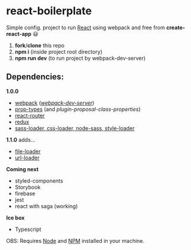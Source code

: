 # react-boilerplate

Simple config. project to run [React](https://reactjs.org) using webpack and free from **create-react-app** :smiley:

1. **fork**/**clone** this repo
2. **npm i** (inside project root directory)
3. **npm run dev** (to run project by webpack-dev-server)


## Dependencies:
**1.0.0**
- [webpack](https://github.com/webpack/webpack) (*[webpack-dev-server](https://github.com/webpack/webpack-dev-server)*)
- [prop-types](https://github.com/facebook/prop-types) (and *plugin-proposal-class-properties*)
- [react-router](https://github.com/ReactTraining/react-router/tree/master/packages/react-router)
- [redux](https://github.com/reduxjs/redux)
- [sass-loader, css-loader, node-sass, style-loader](https://github.com/webpack-contrib/sass-loader)

**1.1.0** adds...
- [file-loader](https://github.com/webpack-contrib/file-loader)
- [url-loader](https://github.com/webpack-contrib/url-loader)


**Coming next**
- styled-components
- Storybook
- firebase
- jest
- react with saga (working)


**Ice box**
- Typescript

OBS: Requires [Node](https://nodejs.org/en/) and [NPM](https://www.npmjs.com) installed in your machine.
